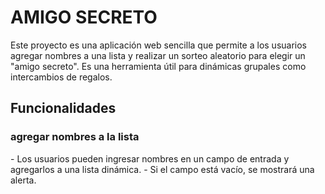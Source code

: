 <h1>AMIGO SECRETO</h1>
<p>Este proyecto es una aplicación web sencilla que permite a los usuarios agregar nombres a una lista y realizar un sorteo aleatorio para elegir un "amigo secreto". Es una herramienta útil para dinámicas grupales como intercambios de regalos.</p>

<h2>Funcionalidades</h2>
<h3>agregar nombres a la lista</h3>
- Los usuarios pueden ingresar nombres en un campo de entrada y agregarlos a una lista dinámica.    
- Si el campo está vacío, se mostrará una alerta.
